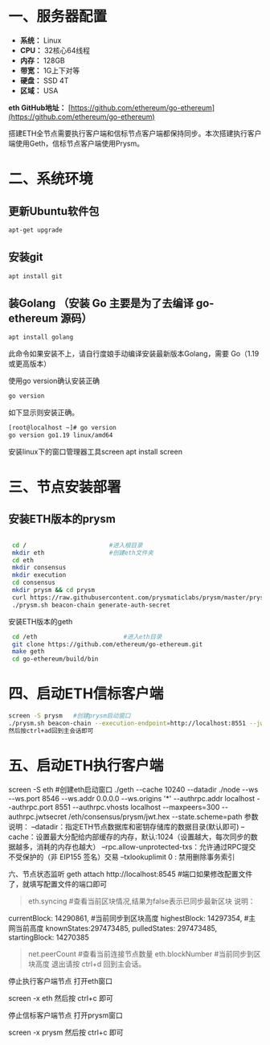 # 一、服务器配置

- **系统：** Linux
- **CPU：** 32核心64线程
- **内存：** 128GB
- **带宽：** 1G上下对等
- **硬盘：** SSD 4T
- **区域：** USA

**eth GitHub地址：** [https://github.com/ethereum/go-ethereum](https://github.com/ethereum/go-ethereum)

搭建ETH全节点需要执行客户端和信标节点客户端都保持同步。本次搭建执行客户端使用Geth，信标节点客户端使用Prysm。

# 二、系统环境

## 更新Ubuntu软件包

```bash
apt-get upgrade
```

## 安装git
```bash
apt install git
```

## 装Golang （安装 Go 主要是为了去编译 go-ethereum 源码）
```bash
apt install golang
```

此命令如果安装不上，请自行度娘手动编译安装最新版本Golang，需要 Go（1.19 或更高版本）

使用go version确认安装正确


```bash
go version
```

如下显示则安装正确。

```bash
[root@localhost ~]# go version
go version go1.19 linux/amd64
```
安装linux下的窗口管理器工具screen
apt install screen
# 三、节点安装部署
## 安装ETH版本的prysm
```bash

 cd /		                #进入根目录
 mkdir eth	                #创建eth文件夹
 cd eth
 mkdir consensus
 mkdir execution
 cd consensus
 mkdir prysm && cd prysm
 curl https://raw.githubusercontent.com/prysmaticlabs/prysm/master/prysm.sh --output prysm.sh && chmod +x prysm.sh
 ./prysm.sh beacon-chain generate-auth-secret
 ```
 
安装ETH版本的geth
```bash
 cd /eth		                #进入eth目录
 git clone https://github.com/ethereum/go-ethereum.git
 make geth 
 cd go-ethereum/build/bin
 ```
# 四、启动ETH信标客户端
```bash
screen -S prysm   #创建prysm启动窗口
./prysm.sh beacon-chain --execution-endpoint=http://localhost:8551 --jwt-secret=/eth/consensus/prysm/jwt.hex
然后按ctrl+ad回到主会话即可
```

# 五、启动ETH执行客户端
screen -S eth   #创建eth启动窗口
 ./geth --cache 10240   --datadir ./node --ws --ws.port 8546 --ws.addr 0.0.0.0 --ws.origins '*' --authrpc.addr localhost --authrpc.port 8551 --authrpc.vhosts localhost --maxpeers=300 --authrpc.jwtsecret /eth/consensus/prysm/jwt.hex --state.scheme=path
参数说明： –datadir：指定ETH节点数据库和密钥存储库的数据目录(默认即可) –cache：设置最大分配给内部缓存的内存，默认:1024（设置越大，每次同步的数据越多，消耗的内存也越大） –rpc.allow-unprotected-txs：允许通过RPC提交不受保护的（非 EIP155 签名）交易 –txlookuplimit 0 : 禁用删除事务索引

六、节点状态监听
geth attach http://localhost:8545     #端口如果修改配置文件了，就填写配置文件的端口即可
> eth.syncing	                      #查看当前区块情况,结果为false表示已同步最新区块
说明：

currentBlock: 14290861, #当前同步到区块高度 highestBlock: 14297354, #主网当前高度 knownStates:297473485, pulledStates: 297473485, startingBlock: 14270385

> net.peerCount	  #查看当前连接节点数量
> eth.blockNumber #当前同步到区块高度
退出请按 ctrl+d 回到主会话。

停止执行客户端节点
打开eth窗口

screen -x eth
然后按 ctrl+c 即可

停止信标客户端节点
打开prysm窗口

screen -x prysm
然后按 ctrl+c 即可

